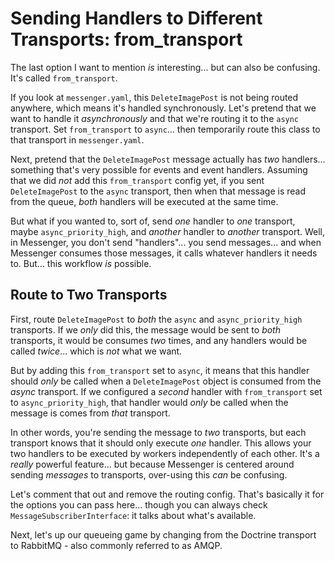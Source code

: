 # Sending Handlers to Different Transports: from_transport

The last option I want to mention *is* interesting... but can also be confusing.
It's called `from_transport`.

If you look at `messenger.yaml`, this `DeleteImagePost` is not being routed
anywhere, which means it's handled synchronously. Let's pretend that we want to
handle it *asynchronously* and that we're routing it to the `async` transport.
Set `from_transport` to `async`... then temporarily route this class to that
transport in `messenger.yaml`.

Next, pretend that the `DeleteImagePost` message actually has *two* handlers...
something that's very possible for events and event handlers. Assuming that we
did *not* add this `from_transport` config yet, if you sent `DeleteImagePost`
to the `async` transport, then when that message is read from the queue, *both*
handlers will be executed at the same time.

But what if you wanted to, sort of, send *one* handler to *one* transport, maybe
`async_priority_high`, and *another* handler to *another* transport. Well, in
Messenger, you don't send "handlers"... you send messages... and when Messenger
consumes those messages, it calls whatever handlers it needs to. But... this workflow
*is* possible.

## Route to Two Transports

First, route `DeleteImagePost` to *both* the `async` and `async_priority_high`
transports. If we *only* did this, the message would be sent to *both* transports,
it would be consumes *two* times, and any handlers would be called *twice*...
which is *not* what we want.

But by adding this `from_transport` set to `async`, it means that this handler
should *only* be called when a `DeleteImagePost` object is consumed from the
*async* transport. If we configured a *second* handler with `from_transport`
set to `async_priority_high`, that handler would *only* be called when the message
is comes from *that* transport.

In other words, you're sending the message to *two* transports, but each transport
knows that it should only execute *one* handler. This allows your two handlers
to be executed by workers independently of each other. It's a *really* powerful
feature... but because Messenger is centered around sending *messages* to transports,
over-using this *can* be confusing.

Let's comment that out and remove the routing config. That's basically it for the
options you can pass here... though you can always check
`MessageSubscriberInterface`:
it talks about what's available.

Next, let's up our queueing game by changing from the Doctrine transport to
RabbitMQ - also commonly referred to as AMQP.
